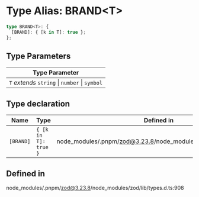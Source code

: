 # Type Alias: BRAND\<T\>

```ts
type BRAND<T>: {
  [BRAND]: { [k in T]: true };
};
```

## Type Parameters

| Type Parameter |
| ------ |
| `T` *extends* `string` \| `number` \| `symbol` |

## Type declaration

| Name | Type | Defined in |
| ------ | ------ | ------ |
| `[BRAND]` | `{ [k in T]: true }` | node\_modules/.pnpm/zod@3.23.8/node\_modules/zod/lib/types.d.ts:910 |

## Defined in

node\_modules/.pnpm/zod@3.23.8/node\_modules/zod/lib/types.d.ts:908
